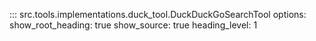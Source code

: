 ::: src.tools.implementations.duck_tool.DuckDuckGoSearchTool
    options:
        show_root_heading: true
        show_source: true
        heading_level: 1